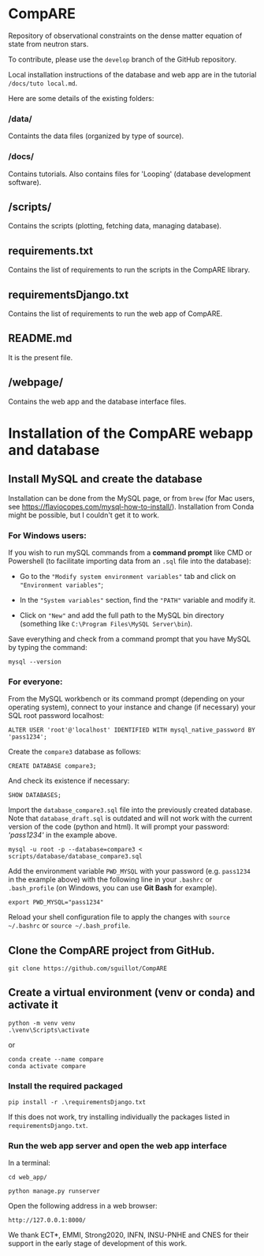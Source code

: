 # CompARE

Repository of observational constraints on the dense matter equation of state from neutron stars.

To contribute, please use the `develop` branch of the GitHub repository.

Local installation instructions of the database and web app are in the tutorial `/docs/tuto local.md`.

[//]: # (We recommend the developer to work on a local version of CompARE.)

[//]: # (To do so, simply run:)

[//]: # ($ bash install.sh)

[//]: # (It creates a local copy of CompARE in the folder $HOME/mylib with the following files and folders:)

Here are some details of the existing folders:

### /data/

Containts the data files (organized by type of source).

### /docs/

Contains tutorials. Also contains files for 'Looping' (database development software).

## /scripts/

Contains the scripts (plotting, fetching data, managing database).

## requirements.txt

Contains the list of requirements to run the scripts in the CompARE library.

## requirementsDjango.txt

Contains the list of requirements to run the web app of CompARE.

## README.md

It is the present file.

## /webpage/

Contains the web app and the database interface files.


# Installation of the CompARE webapp and database

## Install MySQL and create the database

Installation can be done from the MySQL page, or from `brew` (for Mac users, see https://flaviocopes.com/mysql-how-to-install/). 
Installation from Conda might be possible, but I couldn't get it to work.

### For Windows users:

If you wish to run mySQL commands from a **command prompt** like CMD or Powershell (to facilitate importing data from an `.sql` file into the database):

- Go to the `"Modify system environment variables"` tab and click on `"Environment variables"`;

- In the `"System variables"` section, find the `"PATH"` variable and modify it.

- Click on `"New"` and add the full path to the MySQL bin directory (something like `C:\Program Files\MySQL Server\bin`).

Save everything and check from a command prompt that you have MySQL by typing the command: 

    mysql --version

### For everyone:

From the MySQL workbench or its command prompt (depending on your operating system), connect to your instance and change (if necessary) your SQL root password localhost:

    ALTER USER 'root'@'localhost' IDENTIFIED WITH mysql_native_password BY 'pass1234';

Create the `compare3` database as follows:

`CREATE DATABASE compare3;`

And check its existence if necessary:

`SHOW DATABASES;`

Import the `database_compare3.sql` file into the previously created database. Note that `database_draft.sql` is outdated and will not work with the current version of the code (python and html). It will prompt your password: _'pass1234'_ in the example above.

    mysql -u root -p --database=compare3 < scripts/database/database_compare3.sql

Add the environment variable `PWD_MYSQL` with your password (e.g. `pass1234` in the example above) with the following line in your `.bashrc` or `.bash_profile` (on Windows, you can use **Git Bash** for example).

    export PWD_MYSQL="pass1234"

Reload your shell configuration file to apply the changes with ``source ~/.bashrc`` or ``source ~/.bash_profile``.

## Clone the CompARE project from GitHub.
 
    git clone https://github.com/sguillot/CompARE

## Create a virtual environment (venv or conda) and activate it
	
    python -m venv venv
    .\venv\Scripts\activate 

or 

    conda create --name compare 
    conda activate compare
   
### Install the required packaged

    pip install -r .\requirementsDjango.txt   

If this does not work, try installing individually the packages listed in `requirementsDjango.txt`.

[//]: # (### Change the settings)

[//]: # (Go to the file **web_app/web_app/settings.py** At the line &#40;75&#41; :)

[//]: # ()
[//]: # (If you don't have password to your local mysql database put this settings:)

[//]: # ()
[//]: # (<img width="186" alt="image" src="https://github.com/sguillot/CompARE/assets/122777194/d35714d9-42ad-49e7-91f5-11637d7a882c">)

[//]: # ()
[//]: # (NAME = database Name)

[//]: # ()
[//]: # (HOST = Server address &#40;here local&#41;)

[//]: # ()
[//]: # (USER = Mysql Username)

[//]: # ()
[//]: # (PASSWORD = Mysql Password)

[//]: # ()
[//]: # (PORT = Mysql Port &#40;default used by mysql is 3306&#41;)


### Run the web app server and open the web app interface

In a terminal:

    cd web_app/

    python manage.py runserver

Open the following address in a web browser:

    http://127.0.0.1:8000/

We thank ECT*, EMMI, Strong2020, INFN, INSU-PNHE and CNES for their support in the early stage of development of this work.
